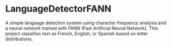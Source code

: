# LanguageDetectorFANN
A simple language detection system using character frequency analysis and a neural network trained with FANN (Fast Artificial Neural Network). This project classifies text as French, English, or Spanish based on letter distributions.
